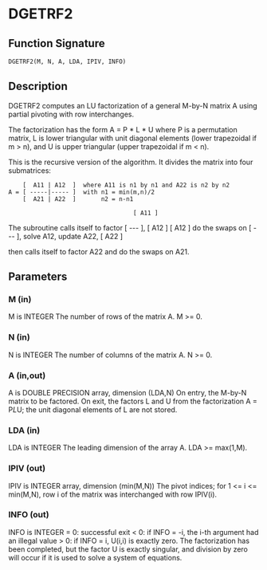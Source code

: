 # DGETRF2

## Function Signature

```fortran
DGETRF2(M, N, A, LDA, IPIV, INFO)
```

## Description


 DGETRF2 computes an LU factorization of a general M-by-N matrix A
 using partial pivoting with row interchanges.

 The factorization has the form
    A = P * L * U
 where P is a permutation matrix, L is lower triangular with unit
 diagonal elements (lower trapezoidal if m > n), and U is upper
 triangular (upper trapezoidal if m < n).

 This is the recursive version of the algorithm. It divides
 the matrix into four submatrices:

        [  A11 | A12  ]  where A11 is n1 by n1 and A22 is n2 by n2
    A = [ -----|----- ]  with n1 = min(m,n)/2
        [  A21 | A22  ]       n2 = n-n1

                                       [ A11 ]
 The subroutine calls itself to factor [ --- ],
                                       [ A12 ]
                 [ A12 ]
 do the swaps on [ --- ], solve A12, update A22,
                 [ A22 ]

 then calls itself to factor A22 and do the swaps on A21.


## Parameters

### M (in)

M is INTEGER The number of rows of the matrix A. M >= 0.

### N (in)

N is INTEGER The number of columns of the matrix A. N >= 0.

### A (in,out)

A is DOUBLE PRECISION array, dimension (LDA,N) On entry, the M-by-N matrix to be factored. On exit, the factors L and U from the factorization A = P*L*U; the unit diagonal elements of L are not stored.

### LDA (in)

LDA is INTEGER The leading dimension of the array A. LDA >= max(1,M).

### IPIV (out)

IPIV is INTEGER array, dimension (min(M,N)) The pivot indices; for 1 <= i <= min(M,N), row i of the matrix was interchanged with row IPIV(i).

### INFO (out)

INFO is INTEGER = 0: successful exit < 0: if INFO = -i, the i-th argument had an illegal value > 0: if INFO = i, U(i,i) is exactly zero. The factorization has been completed, but the factor U is exactly singular, and division by zero will occur if it is used to solve a system of equations.

